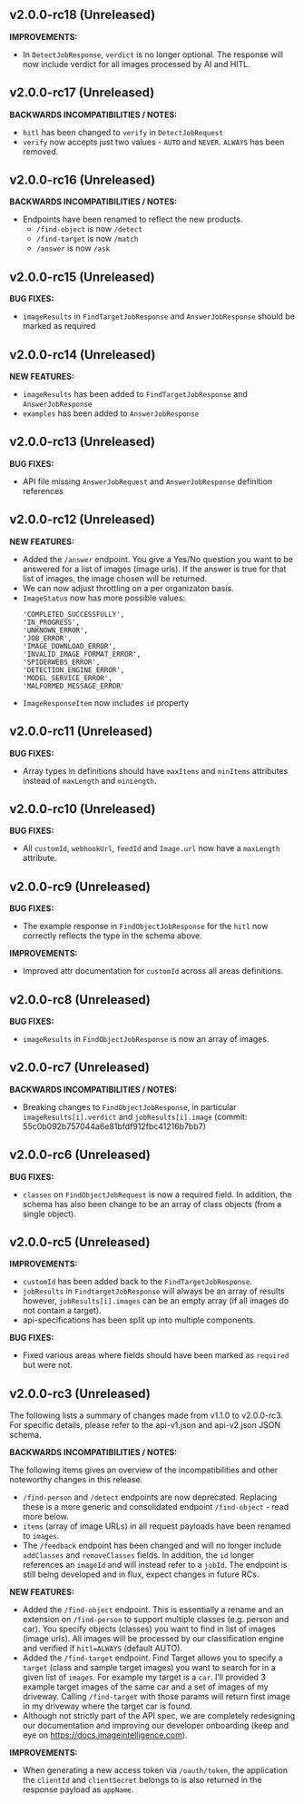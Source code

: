## v2.0.0-rc18 (Unreleased)

**IMPROVEMENTS:**

* In `DetectJobResponse`, `verdict` is no longer optional. The response will now include verdict for all images processed by AI and HITL.

## v2.0.0-rc17 (Unreleased)

**BACKWARDS INCOMPATIBILITIES / NOTES:**

* `hitl` has been changed to `verify` in `DetectJobRequest`
* `verify` now accepts just two values - `AUTO` and `NEVER`. `ALWAYS` has been removed. 

## v2.0.0-rc16 (Unreleased)

**BACKWARDS INCOMPATIBILITIES / NOTES:**

* Endpoints have been renamed to reflect the new products.
  *  `/find-object` is now `/detect`
  *  `/find-target` is now `/match`
  *  `/answer` is now `/ask`

## v2.0.0-rc15 (Unreleased)

**BUG FIXES:**

* `imageResults` in `FindTargetJobResponse` and `AnswerJobResponse` should be marked as required

## v2.0.0-rc14 (Unreleased)

**NEW FEATURES:**

* `imageResults` has been added to `FindTargetJobResponse` and `AnswerJobResponse`
* `examples` has been added to `AnswerJobResponse`

## v2.0.0-rc13 (Unreleased)

**BUG FIXES:**

* API file missing `AnswerJobRequest` and `AnswerJobResponse` definition references

## v2.0.0-rc12 (Unreleased)

**NEW FEATURES:**

* Added the `/answer` endpoint. You give a Yes/No question you want to be answered for a list of images (image urls). If the answer is true for that list of images, the image chosen will be returned.
* We can now adjust throttling on a per organizaton basis.
* `ImageStatus` now has more possible values:
  ```
  'COMPLETED_SUCCESSFULLY',
  'IN_PROGRESS',
  'UNKNOWN_ERROR',
  'JOB_ERROR',
  'IMAGE_DOWNLOAD_ERROR',
  'INVALID_IMAGE_FORMAT_ERROR',
  'SPIDERWEBS_ERROR',
  'DETECTION_ENGINE_ERROR',
  'MODEL_SERVICE_ERROR',
  'MALFORMED_MESSAGE_ERROR'
  ```
* `ImageResponseItem` now includes `id` property

## v2.0.0-rc11 (Unreleased)

**BUG FIXES:**

* Array types in definitions should have `maxItems` and `minItems` attributes instead of `maxLength` and `minLength`.

## v2.0.0-rc10 (Unreleased)

**BUG FIXES:**

* All `customId`, `webhookUrl`, `feedId` and `Image.url` now have a `maxLength` attribute.

## v2.0.0-rc9 (Unreleased)

**BUG FIXES:**

* The example response in `FindObjectJobResponse` for the `hitl` now correctly reflects the type in the schema above.

**IMPROVEMENTS:**

* Improved attr documentation for `customId` across all areas definitions.

## v2.0.0-rc8 (Unreleased)

**BUG FIXES:**

* `imageResults` in `FindObjectJobResponse` is now an array of images.

## v2.0.0-rc7 (Unreleased)

**BACKWARDS INCOMPATIBILITIES / NOTES:**

* Breaking changes to `FindObjectJobResponse`, in particular `imageResults[i].verdict` and `jobResults[i].image` (commit: 55c0b092b757044a6e81bfdf912fbc41216b7bb7)

## v2.0.0-rc6 (Unreleased)

**BUG FIXES:**

* `classes` on `FindObjectJobRequest` is now a required field. In addition, the schema has also been change to be an array of class objects (from a single object).

## v2.0.0-rc5 (Unreleased)

**IMPROVEMENTS:**

* `customId` has been added back to the `FindTargetJobResponse`.
* `jobResults` in `FindtargetJobResponse` will always be an array of results however, `jobResults[i].images` can be an empty array (if all images do not contain a target).
* api-specifications has been split up into multiple components.

**BUG FIXES:**

* Fixed various areas where fields should have been marked as `required` but were not.

## v2.0.0-rc3 (Unreleased)

The following lists a summary of changes made from v1.1.0 to v2.0.0-rc3. For specific details, please refer to the api-v1.json and api-v2.json JSON schema.

**BACKWARDS INCOMPATIBILITIES / NOTES:**

The following items gives an overview of the incompatibilities and other noteworthy changes in this release.

* `/find-person` and `/detect` endpoints are now deprecated. Replacing these is a more generic and consolidated endpoint `/find-object` - read more below.
* `items` (array of image URLs) in all request payloads have been renamed to `images`.
* The `/feedback` endpoint has been changed and will no longer include `addClasses` and `removeClasses` fields. In addition, the `id` longer references an `imageId` and will instead refer to a `jobId`. The endpoint is still being developed and in flux, expect changes in future RCs.

**NEW FEATURES:**

* Added the `/find-object` endpoint. This is essentially a rename and an extension on `/find-person` to support multiple classes (e.g. person and car). You specify objects (classes) you want to find in list of images (image urls). All images will be processed by our classification engine and verified if `hitl=ALWAYS` (default AUTO).
* Added the `/find-target` endpoint. Find Target allows you to specify a `target` (class and sample target images) you want to search for in a given list of `images`. For example my target is a `car`. I’ll provided 3 example target images of the same car and a set of images of my driveway. Calling `/find-target` with those params will return first image in my driveway where the target car is found.
* Although not strictly part of the API spec, we are completely redesigning our documentation and improving our developer onboarding (keep and eye on https://docs.imageintelligence.com).

**IMPROVEMENTS:**

* When generating a new access token via `/oauth/token`, the application the `clientId` and `clientSecret` belongs to is also returned in the response payload as `appName`.
